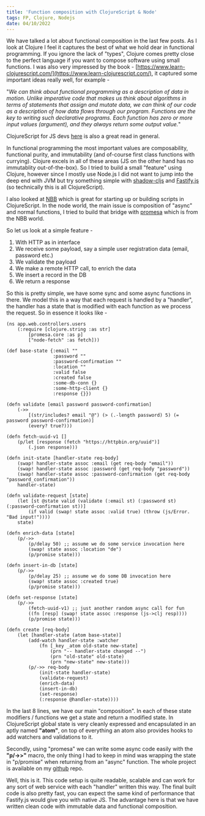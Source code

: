 ```yaml
---
title: 'Function composition with ClojureScript & Node'
tags: FP, Clojure, Nodejs
date: 04/10/2022
---
```


We have talked a lot about functional composition in the last few posts. As I look at Clojure I feel it captures the best of what we hold dear in functional programming. If you ignore the lack of "types", Clojure comes pretty close to the perfect language if you want to compose software using small functions. I was also very impressed by the book - [https://www.learn-clojurescript.com/](https://www.learn-clojurescript.com/), it captured some important ideas really well, for example -

"_We can think about functional programming as a description of data in motion. Unlike imperative code that makes us think about algorithms in terms of statements that assign and mutate data, we can think of our code as a description of how data flows through our program. Functions are the key to writing such declarative programs. Each function has zero or more input values (argument), and they always return some output value._"

ClojureScript for JS devs [here](https://clojurescript.org/guides/faq-js) is also a great read in general.

In functional programming the most important values are composability, functional purity, and immutability (and of-course first class functions with currying). Clojure excels in all of these areas (JS on the other hand has no immutablity out-of-the-box). So I tried to build a small "feature" using Clojure, however since I mostly use Node.js I did not want to jump into the deep end with JVM but try something simple with [shadow-cljs](https://shadow-cljs.github.io/docs/UsersGuide.html) and [Fastify.js](https://www.fastify.io/) (so technically this is all ClojureScript).

I also looked at [NBB](https://github.com/babashka/nbb) which is great for starting up or building scripts in ClojureScript. In the node world, the main issue is composition of "async" and normal functions, I tried to build that bridge with [promesa](https://github.com/funcool/promesa) which is from the NBB world.

So let us look at a simple feature -

1. With HTTP as in interface
2. We receive some payload, say a simple user registration data (email, password etc.)
3. We validate the payload
4. We make a remote HTTP call, to enrich the data
5. We insert a record in the DB
6. We return a response

So this is pretty simple, we have some sync and some async functions in there. We model this in a way that each request is handled by a "handler", the handler has a state that is modified with each function as we process the request. So in essence it looks like -

    (ns app.web.controllers.users
        (:require [clojure.string :as str]
            [promesa.core :as p]
            ["node-fetch" :as fetch]))

    (def base-state {:email ""
                     :password ""
                     :password-confirmation ""
                     :location ""
                     :valid false
                     :created false
                     :some-db-conn {}
                     :some-http-client {}
                     :response {}})

    (defn validate [email password password-confirmation]
        (->>
            [(str/includes? email "@") (> (.-length password) 5) (= password password-confirmation)]
            (every? true?)))

    (defn fetch-uuid-v1 []
        (p/let [response (fetch "https://httpbin.org/uuid")]
            (.json response)))

    (defn init-state [handler-state req-body]
        (swap! handler-state assoc :email (get req-body "email"))
        (swap! handler-state assoc :password (get req-body "password"))
        (swap! handler-state assoc :password-confirmation (get req-body "password_confirmation"))
        handler-state)

    (defn validate-request [state]
        (let [st @state valid (validate (:email st) (:password st) (:password-confirmation st))]
            (if valid (swap! state assoc :valid true) (throw (js/Error. "Bad input!"))))
        state)

    (defn enrich-data [state]
        (p/->>
            (p/delay 50) ;; assume we do some service invocation here
            (swap! state assoc :location "de")
            (p/promise state)))

    (defn insert-in-db [state]
        (p/->>
            (p/delay 25) ;; assume we do some DB invocation here
            (swap! state assoc :created true)
            (p/promise state)))

    (defn set-response [state]
        (p/->>
            (fetch-uuid-v1) ;; just another random async call for fun
            ((fn [resp] (swap! state assoc :response (js->clj resp))))
            (p/promise state)))

    (defn create [req-body]
        (let [handler-state (atom base-state)]
            (add-watch handler-state :watcher
                (fn [_key _atom old-state new-state]
                    (prn "-- handler-state changed --")
                    (prn "old-state" old-state)
                    (prn "new-state" new-state)))
            (p/->> req-body
                (init-state handler-state)
                (validate-request)
                (enrich-data)
                (insert-in-db)
                (set-response)
                (:response @handler-state))))

In the last 8 lines, we have our main "composition". In each of these state modifiers / functions we get a state and return a modified state. In ClojureScript global state is very cleanly expressed and encapsulated in an aptly named **"atom"**, on top of everything an atom also provides hooks to add watchers and validations to it.

Secondly, using "promesa" we can write some async code easily with the **"p/->>"** macro, the only thing I had to keep in mind was wrapping the state in "p/promise" when returning from an "async" function. The whole project is available on my [github](https://github.com/rocky-jaiswal/cljs-fastify) repo.

Well, this is it. This code setup is quite readable, scalable and can work for any sort of web service with each "handler" written this way. The final built code is also pretty fast, you can expect the same kind of performance that Fastify.js would give you with native JS. The advantage here is that we have written clean code with immutable data and functional composition.
